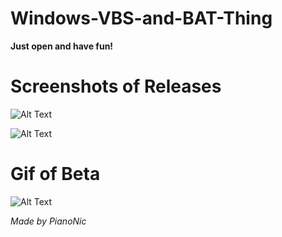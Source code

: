 # Windows-VBS-and-BAT-Thing
**Just open and have fun!**

# Screenshots of Releases

![Alt Text](https://github.com/Pianonic/Windows-VBS-and-BAT-Thing/blob/main/Screenshots/1%20(1).png?raw=true) 

![Alt Text](https://github.com/Pianonic/Windows-VBS-and-BAT-Thing/blob/main/Screenshots/2%20(1).png?raw=true) 

# Gif of Beta

![Alt Text](https://raw.githubusercontent.com/Pianonic/Windows-VBS-and-BAT-Thing/main/Screenshots/1.gif) 

*Made by PianoNic*
